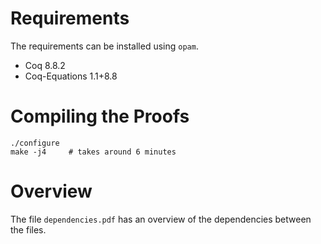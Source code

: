 # Requirements

The requirements can be installed using `opam`.

* Coq 8.8.2
* Coq-Equations 1.1+8.8

# Compiling the Proofs

```
./configure
make -j4     # takes around 6 minutes
```

# Overview

The file `dependencies.pdf` has an overview of the dependencies between the files.
